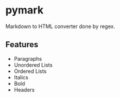 # pymark
Markdown to HTML converter done by regex.

## Features
- Paragraphs
- Unordered Lists
- Ordered Lists
- Italics
- Bold
- Headers
